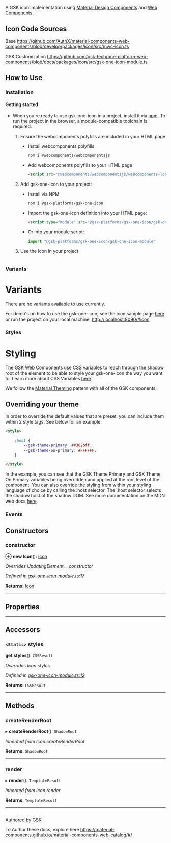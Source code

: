A GSK icon implementation using [Material Design Components](https://material.io/components/) and [Web Components](https://www.webcomponents.org/introduction).

## Icon Code Sources

Base
https://github.com/AuthX/material-components-web-components/blob/develop/packages/icon/src/mwc-icon.ts

GSK Customization
https://github.com/gsk-tech/one-platform-web-components/blob/docs/packages/icon/src/gsk-one-icon-module.ts


## How to Use

### Installation

#### Getting started

* When you're ready to use gsk-one-icon in a project, install it via [npm](https://www.npmjs.com/). To run the project in the browser, a module-compatible toolchain is required. 

  1. Ensure the webcomponents polyfills are included in your HTML page

      - Install webcomponents polyfills

          ```npm i @webcomponents/webcomponentsjs```

      - Add webcomponents polyfills to your HTML page

          ```html 
          <script src="@webcomponents/webcomponentsjs/webcomponents-loader.js"></script>
          ```

  1. Add gsk-one-icon to your project:
  
      - Install via NPM

        ```npm i @gsk-platforms/gsk-one-icon```

      - Import the gsk-one-icon definition into your HTML page:

        ```html
        <script type="module" src="@gsk-platforms/gsk-one-icon/gsk-one-icon-module"></script>
        ```

      - Or into your module script:

        ```js
        import "@gsk-platforms/gsk-one-icon/gsk-one-icon-module"
        ```
        
  1. Use the icon in your project
        
        ```>
        ```

### Variants

# Variants

There are no variants available to use currently. 

 


For demo's on how to use the gsk-one-icon, see the icon sample page [here](../demo/demo.html) or run the project on your local machine, <http://localhost:8090/#icon>. 

### Styles

# Styling

The GSK Web Components use CSS variables to reach through the shadow root of the element to be able to style your gsk-one-icon the way you want to. Learn more about CSS Variables [here](https://developer.mozilla.org/en-US/docs/Web/CSS/--*).

We follow the [Material Theming](https://material.io/design/material-theming/overview.html) pattern with all of the GSK components.

## Overriding your theme

In order to override the default values that are preset, you can include them within 2 style tags. See below for an example.

```html
<style>
	
    :host {
        --gsk-theme-primary: ##362bff;
        --gsk-theme-on-primary: #FFFFFF;
    }

</style>
```

In the example, you can see that the GSK Theme Primary and GSK Theme On Primary variables being overridden and applied at the root level of the component. You can also override the styling from within your styling language of choice by calling the :host selector. The :host selector selects the shadow host of the shadow DOM. See more documentation on the MDN web docs [here](<https://developer.mozilla.org/en-US/docs/Web/CSS/:host()>).



### Events




## Constructors

<a id="constructor"></a>

###  constructor

⊕ **new Icon**(): [Icon](_gsk_one_icon_module_.icon.md)

*Overrides UpdatingElement.__constructor*

*Defined in [gsk-one-icon-module.ts:17](https://github.com/gsk-tech/one-platform-web-components/blob/d71a5e8/packages/icon/src/gsk-one-icon-module.ts#L17)*

**Returns:** [Icon](_gsk_one_icon_module_.icon.md)

___

## Properties



___

## Accessors

<a id="styles"></a>

### `<Static>` styles

**get styles**(): `CSSResult`

*Overrides Icon.styles*

*Defined in [gsk-one-icon-module.ts:12](https://github.com/gsk-tech/one-platform-web-components/blob/d71a5e8/packages/icon/src/gsk-one-icon-module.ts#L12)*

**Returns:** `CSSResult`

___

## Methods

<a id="createrenderroot"></a>

###  createRenderRoot

▸ **createRenderRoot**(): `ShadowRoot`

*Inherited from Icon.createRenderRoot*

**Returns:** `ShadowRoot`

___

<a id="render-1"></a>

###  render

▸ **render**(): `TemplateResult`

*Inherited from Icon.render*

**Returns:** `TemplateResult`

___

<h2></h2>
Authored by GSK

To Author these docs, explore here
https://material-components.github.io/material-components-web-catalog/#/
